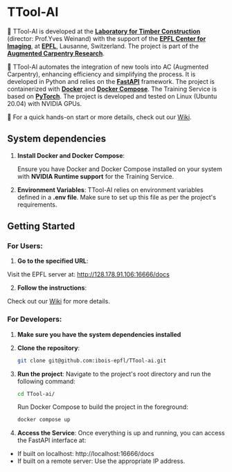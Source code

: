 
# TTool-AI

🌲 TTool-AI is developed at the [**Laboratory for Timber Construction**](https://www.epfl.ch/labs/ibois/) (director: Prof.Yves Weinand) with the support of the [**EPFL Center for Imaging**](https://imaging.epfl.ch/), at [**EPFL**](https://www.epfl.ch/en/), Lausanne, Switzerland. The project is part of the [**Augmented Carpentry Research**](https://www.epfl.ch/labs/ibois/augmented-carpentry/).


🤖 TTool-AI automates the integration of new tools into AC (Augmented Carpentry), enhancing efficiency and simplifying the process. It is developed in Python and relies on the [**FastAPI**](https://fastapi.tiangolo.com/) framework. The project is containerized with [**Docker**](https://www.docker.com/) and [**Docker Compose**](https://docs.docker.com/compose/). The Training Service is based on [**PyTorch**](https://pytorch.org/). The project is developed and tested on Linux (Ubuntu 20.04) with NVIDIA GPUs.


🚀 For a quick hands-on start or more details, check out our [Wiki](https://github.com/ibois-epfl/TTool-ai/wiki).

## System dependencies

1. **Install Docker and Docker Compose**:

    Ensure you have Docker and Docker Compose installed on your system with **NVIDIA Runtime support** for the Training Service.

2. **Environment Variables**:
    TTool-AI relies on environment variables defined in a **.env file**. 
    Make sure to set up this file as per the project's requirements.


## Getting Started

### For Users:
1. **Go to the specified URL**:

Visit the EPFL server at: http://128.178.91.106:16666/docs

2. **Follow the instructions**:

Check out our [Wiki](https://github.com/ibois-epfl/TTool-ai/wiki) for more details.


### For Developers:

1. **Make sure you have the system dependencies installed**
2. **Clone the repository**:

    ```bash
    git clone git@github.com:ibois-epfl/TTool-ai.git
    ```

3. **Run the project**:
    Navigate to the project's root directory and run the following command:
    ```bash
    cd TTool-ai/
    ```
    Run Docker Compose to build the project in the foreground:
    ```bash
    docker compose up
    ```

4. **Access the Service**:
Once everything is up and running, you can access the FastAPI interface at:
- If built on localhost: http://localhost:16666/docs
- If built on a remote server: Use the appropriate IP address.

